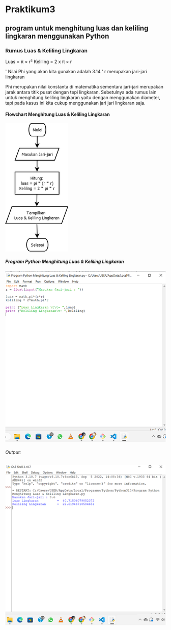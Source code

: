 # Praktikum3
## program untuk menghitung luas dan keliling lingkaran menggunakan Python

### Rumus Luas & Keliling Lingkaran
Luas     = π × r²
Keliling = 2 x π × r

' Nilai Phi yang akan kita gunakan adalah 3.14
' r merupakan jari-jari lingkaran

Phi merupakan nilai konstanta di matematika sementara jari-jari merupakan jarak antara titik pusat dengan tepi lingkaran. Sebetulnya ada rumus lain untuk menghitung keliling lingkaran yaitu dengan menggunakan diameter, tapi pada kasus ini kita cukup menggunakan jari jari lingkaran saja.

#### Flowchart Menghitung Luas & Keliling Lingkaran
![gambar1](pic/pic1.png)

##### Program Python Menghitung Luas & Keliling Lingkaran
![gambar2](pic/pic2.png)

###### Output:
![gambar3](pic/pic3.png)